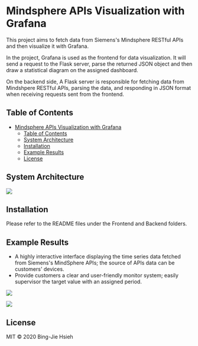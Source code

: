 # Mindsphere APIs Visualization with Grafana

This project aims to fetch data from Siemens's Mindsphere RESTful APIs and then visualize it with Grafana.

In the project, Grafana is used as the frontend for data visualization. It will send a request to the Flask server, parse the returned JSON object and then draw a statistical diagram on the assigned dashboard.

On the backend side, A Flask server is responsible for fetching data from Mindshpere RESTful APIs, parsing the data, and responding in JSON format when receiving requests sent from the frontend.

## Table of Contents

- [Mindsphere APIs Visualization with Grafana](#mindsphere-apis-visualization-with-grafana)
  - [Table of Contents](#table-of-contents)
  - [System Architecture](#system-architecture)
  - [Installation](#installation)
  - [Example Results](#example-results)
  - [License](#license)

## System Architecture

![](https://i.imgur.com/e5uM2Wp.png)

## Installation

Please refer to the README files under the Frontend and Backend folders.

## Example Results

* A highly interactive interface displaying the time series data fetched from Siemens's MindSphere APIs; the source of APIs data can be customers' devices.
* Provide customers a clear and user-friendly monitor system; easily supervisor the target value with an assigned period.

![](https://i.imgur.com/cD7YoxQ.png)

![](https://i.imgur.com/DJK0Ecu.png)

## License

MIT © 2020 Bing-Jie Hsieh
